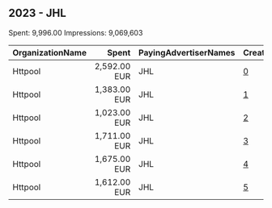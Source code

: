 ## 2023 - JHL 
Spent: 9,996.00
Impressions: 9,069,603

|OrganizationName|Spent|PayingAdvertiserNames|CreativeUrls|Impressions|Genders|AgeBrackets|CountryCodes|BillingAddresses|CandidateBallotInformation|
|:---|---:|:---|:---|---:|:---|:---|:---|:---|:---|
|Httpool|2,592.00 EUR|JHL|[0](https://www.snap.com/political-ads/asset/268f28a9e406e65c62674f4e56353faa059d7abbdfd5ae50997f74944401af34?mediaType=mp4)|3,092,086||18+|finland|"Litostrojska cesta 52,Ljubljana,1000,SI"||
|Httpool|1,383.00 EUR|JHL|[1](https://www.snap.com/political-ads/asset/00a100eb93f4bffa52869300ff3d85f9f8de71c74b4eadf70bbc97b450250798?mediaType=mp4)|1,604,759||18+|finland|"Litostrojska cesta 52,Ljubljana,1000,SI"||
|Httpool|1,023.00 EUR|JHL|[2](https://www.snap.com/political-ads/asset/2040a8bbc33cb8400c53ae2896cf892f35b107397b3959f72205a18a12a3205e?mediaType=mp4)|1,169,368||18+|finland|"Litostrojska cesta 52,Ljubljana,1000,SI"||
|Httpool|1,711.00 EUR|JHL|[3](https://www.snap.com/political-ads/asset/28aa9fc106b9125820e85d5d2a6f2c587e4e07ea6012cf5b4d8fc284572581a7?mediaType=mp4)|1,095,084||18+|finland|"Litostrojska cesta 52,Ljubljana,1000,SI"||
|Httpool|1,675.00 EUR|JHL|[4](https://www.snap.com/political-ads/asset/92a4a4b4f3474db48444b9d7dd3e51d532cc1d86cdf00be3dc5a536bcf770b78?mediaType=mp4)|1,073,925||18+|finland|"Litostrojska cesta 52,Ljubljana,1000,SI"||
|Httpool|1,612.00 EUR|JHL|[5](https://www.snap.com/political-ads/asset/a3869ba59cc79b3bd86d6dd738cc29bd62dd439c788c72edd66af14aebd05635?mediaType=mp4)|1,034,381||18+|finland|"Litostrojska cesta 52,Ljubljana,1000,SI"||
